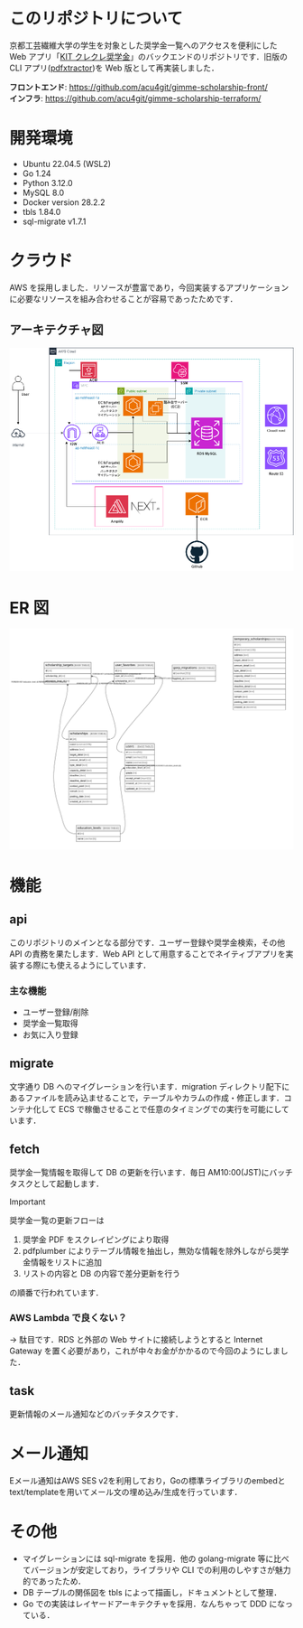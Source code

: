 # このリポジトリについて

京都工芸繊維大学の学生を対象とした奨学金一覧へのアクセスを便利にした Web アプリ「[KIT クレクレ奨学金](https://www.kit-gimme-scholarship.com/)」のバックエンドのリポジトリです．旧版の CLI アプリ([pdfxtractor](https://github.com/acu4git/pdfxtractor))を Web 版として再実装しました．

**フロントエンド**: https://github.com/acu4git/gimme-scholarship-front/<br>
**インフラ**: https://github.com/acu4git/gimme-scholarship-terraform/

# 開発環境

- Ubuntu 22.04.5 (WSL2)
- Go 1.24
- Python 3.12.0
- MySQL 8.0
- Docker version 28.2.2
- tbls 1.84.0
- sql-migrate v1.7.1

# クラウド

AWS を採用しました．リソースが豊富であり，今回実装するアプリケーションに必要なリソースを組み合わせることが容易であったためです．

## アーキテクチャ図

![gs-architecture-ver2](クレクレ奨学金_aws02.png)

# ER 図

![Entity Relationship Diagram](doc/schema/schema.svg)

# 機能

## api

このリポジトリのメインとなる部分です．ユーザー登録や奨学金検索，その他 API の責務を果たします．Web API として用意することでネイティブアプリを実装する際にも使えるようにしています．

### 主な機能

- ユーザー登録/削除
- 奨学金一覧取得
- お気に入り登録

## migrate

文字通り DB へのマイグレーションを行います．migration ディレクトリ配下にあるファイルを読み込ませることで，テーブルやカラムの作成・修正します．コンテナ化して ECS で稼働させることで任意のタイミングでの実行を可能にしています．

## fetch

奨学金一覧情報を取得して DB の更新を行います．毎日 AM10:00(JST)にバッチタスクとして起動します．

> [!Important]
> 奨学金一覧の更新フローは
>
> 1. 奨学金 PDF をスクレイピングにより取得
> 2. pdfplumber によりテーブル情報を抽出し，無効な情報を除外しながら奨学金情報をリストに追加
> 3. リストの内容と DB の内容で差分更新を行う
>
> の順番で行われています．

### AWS Lambda で良くない？

-> 駄目です．RDS と外部の Web サイトに接続しようとすると Internet Gateway を置く必要があり，これが中々お金がかかるので今回のようにしました．

## task

更新情報のメール通知などのバッチタスクです．

# メール通知
Eメール通知はAWS SES v2を利用しており，Goの標準ライブラリのembedとtext/templateを用いてメール文の埋め込み/生成を行っています．

# その他

- マイグレーションには sql-migrate を採用．他の golang-migrate 等に比べてバージョンが安定しており，ライブラリや CLI での利用のしやすさが魅力的であったため．
- DB テーブルの関係図を tbls によって描画し，ドキュメントとして整理．
- Go での実装はレイヤードアーキテクチャを採用．なんちゃって DDD になっている．
